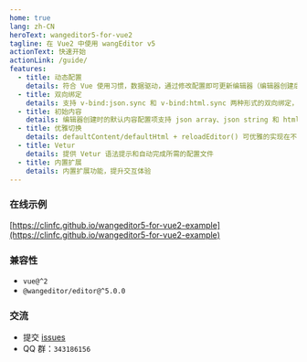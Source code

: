 ```yaml
---
home: true
lang: zh-CN
heroText: wangeditor5-for-vue2
tagline: 在 Vue2 中使用 wangEditor v5
actionText: 快速开始
actionLink: /guide/
features:
  - title: 动态配置
    details: 符合 Vue 使用习惯，数据驱动，通过修改配置即可更新编辑器（编辑器创建后修改配置项仍生效）
  - title: 双向绑定
    details: 支持 v-bind:json.sync 和 v-bind:html.sync 两种形式的双向绑定，分别对应 json string 和 html string 两种形式的数据
  - title: 初始内容
    details: 编辑器创建时的默认内容配置项支持 json array、json string 和 html string 三种格式的数据
  - title: 优雅切换
    details: defaultContent/defaultHtml + reloadEditor() 可优雅的实现在不同文章间的来回切换
  - title: Vetur
    details: 提供 Vetur 语法提示和自动完成所需的配置文件
  - title: 内置扩展
    details: 内置扩展功能，提升交互体验
---
```


### 在线示例

[https://clinfc.github.io/wangeditor5-for-vue2-example](https://clinfc.github.io/wangeditor5-for-vue2-example)

### 兼容性

- `vue@^2`
- `@wangeditor/editor@^5.0.0`

### 交流

- 提交 [issues](https://github.com/clinfc/wangeditor5-for-vue2/issues)
- QQ 群：`343186156`
